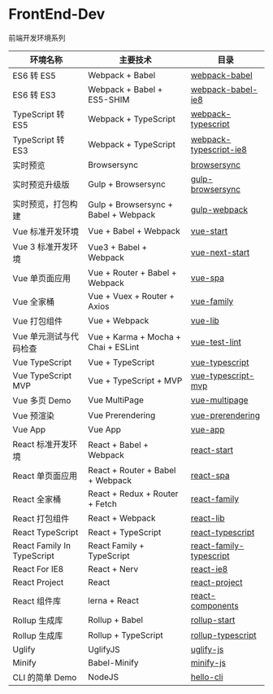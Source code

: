 # FrontEnd-Dev

前端开发环境系列

| 环境名称                   | 主要技术                             | 目录                                                                                                  |
| -------------------------- | ------------------------------------ | ----------------------------------------------------------------------------------------------------- |
| ES6 转 ES5                 | Webpack + Babel                      | [webpack-babel](https://github.com/pwcong/FrontEnd-Dev/tree/master/webpack-babel)                     |
| ES6 转 ES3                 | Webpack + Babel + ES5-SHIM           | [webpack-babel-ie8](https://github.com/pwcong/FrontEnd-Dev/tree/master/webpack-babel-ie8)             |
| TypeScript 转 ES5          | Webpack + TypeScript                 | [webpack-typescript](https://github.com/pwcong/FrontEnd-Dev/tree/master/webpack-typescript)           |
| TypeScript 转 ES3          | Webpack + TypeScript                 | [webpack-typescript-ie8](https://github.com/pwcong/FrontEnd-Dev/tree/master/webpack-typescript-ie8)   |
| 实时预览                   | Browsersync                          | [browsersync](https://github.com/pwcong/FrontEnd-Dev/tree/master/browsersync)                         |
| 实时预览升级版             | Gulp + Browsersync                   | [gulp-browsersync](https://github.com/pwcong/FrontEnd-Dev/tree/master/gulp-browsersync)               |
| 实时预览，打包构建         | Gulp + Browsersync + Babel + Webpack | [gulp-webpack](https://github.com/pwcong/FrontEnd-Dev/tree/master/gulp-webpack)                       |
| Vue 标准开发环境           | Vue + Babel + Webpack                | [vue-start](https://github.com/pwcong/FrontEnd-Dev/tree/master/vue-start)                             |
| Vue 3 标准开发环境         | Vue3 + Babel + Webpack               | [vue-next-start](https://github.com/pwcong/FrontEnd-Dev/tree/master/vue-next-start)                   |
| Vue 单页面应用             | Vue + Router + Babel + Webpack       | [vue-spa](https://github.com/pwcong/FrontEnd-Dev/tree/master/vue-start)                               |
| Vue 全家桶                 | Vue + Vuex + Router + Axios          | [vue-family](https://github.com/pwcong/FrontEnd-Dev/tree/master/vue-family)                           |
| Vue 打包组件               | Vue + Webpack                        | [vue-lib](https://github.com/pwcong/FrontEnd-Dev/tree/master/vue-lib)                                 |
| Vue 单元测试与代码检查     | Vue + Karma + Mocha + Chai + ESLint  | [vue-test-lint](https://github.com/pwcong/FrontEnd-Dev/tree/master/vue-test-lint)                     |
| Vue TypeScript             | Vue + TypeScript                     | [vue-typescript](https://github.com/pwcong/FrontEnd-Dev/tree/master/vue-typescript)                   |
| Vue TypeScript MVP         | Vue + TypeScript + MVP               | [vue-typescript-mvp](https://github.com/pwcong/FrontEnd-Dev/tree/master/vue-typescript-mvp)           |
| Vue 多页 Demo              | Vue MultiPage                        | [vue-multipage](https://github.com/pwcong/FrontEnd-Dev/tree/master/vue-multipage)                     |
| Vue 预渲染                 | Vue Prerendering                     | [vue-prerendering](https://github.com/pwcong/FrontEnd-Dev/tree/master/vue-prerendering)               |
| Vue App                    | Vue App                              | [vue-app](https://github.com/pwcong/FrontEnd-Dev/tree/master/vue-app)                                 |
| React 标准开发环境         | React + Babel + Webpack              | [react-start](https://github.com/pwcong/FrontEnd-Dev/tree/master/react-start)                         |
| React 单页面应用           | React + Router + Babel + Webpack     | [react-spa](https://github.com/pwcong/FrontEnd-Dev/tree/master/react-spa)                             |
| React 全家桶               | React + Redux + Router + Fetch       | [react-family](https://github.com/pwcong/FrontEnd-Dev/tree/master/react-family)                       |
| React 打包组件             | React + Webpack                      | [react-lib](https://github.com/pwcong/FrontEnd-Dev/tree/master/react-lib)                             |
| React TypeScript           | React + TypeScript                   | [react-typescript](https://github.com/pwcong/FrontEnd-Dev/tree/master/react-typescript)               |
| React Family In TypeScript | React Family + TypeScript            | [react-family-typescript](https://github.com/pwcong/FrontEnd-Dev/tree/master/react-family-typescript) |
| React For IE8              | React + Nerv                         | [react-ie8](https://github.com/pwcong/FrontEnd-Dev/tree/master/react-ie8)                             |
| React Project              | React                                | [react-project](https://github.com/pwcong/FrontEnd-Dev/tree/master/react-project)                     |
| React 组件库               | lerna + React                        | [react-components](https://github.com/pwcong/FrontEnd-Dev/tree/master/react-components)               |
| Rollup 生成库              | Rollup + Babel                       | [rollup-start](https://github.com/pwcong/FrontEnd-Dev/tree/master/rollup-start)                       |
| Rollup 生成库              | Rollup + TypeScript                  | [rollup-typescript](https://github.com/pwcong/FrontEnd-Dev/tree/master/rollup-typescript)             |
| Uglify                     | UglifyJS                             | [uglify-js](https://github.com/pwcong/FrontEnd-Dev/tree/master/uglify-js)                             |
| Minify                     | Babel-Minify                         | [minify-js](https://github.com/pwcong/FrontEnd-Dev/tree/master/minify-js)                             |
| CLI 的简单 Demo            | NodeJS                               | [hello-cli](https://github.com/pwcong/FrontEnd-Dev/tree/master/hello-cli)                             |
